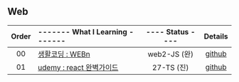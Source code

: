 ## Web
|Order|------- What I Learning -------|---- Status ----|Details|
|:---:|:---|:---:|:---:|
|00|[생활코딩 : WEBn](https://opentutorials.org/course/3083)|web2-JS (완)|[github](https://github.com/hermin9804/TIL/tree/main/web/%EC%83%9D%ED%99%9C%EC%BD%94%EB%94%A9-web)|
|01|[udemy : react 완벽가이드](https://www.udemy.com/course/best-react/)|27-TS (진)|[github](https://github.com/hermin9804/TIL/tree/main/web/react)|
